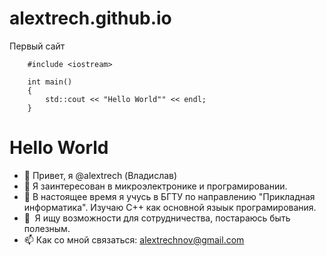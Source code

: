 # alextrech.github.io
Первый сайт

        #include <iostream>
   
        int main()
        {
            std::cout << "Hello World"" << endl;
        }
        
 
 # Hello World
        

- 👋 Привет, я @alextrech (Владислав)
- 👀 Я заинтересован в микроэлектронике и програмировании.
- 🌱 В настоящее время я учусь в БГТУ по направлению "Прикладная информатика". 
    	Изучаю C++ как основной языык програмирования.
- 💞 ️ Я ищу возможности для сотрудничества, постараюсь быть полезным.
- 📫 Как со мной связаться: alextrechnov@gmail.com
